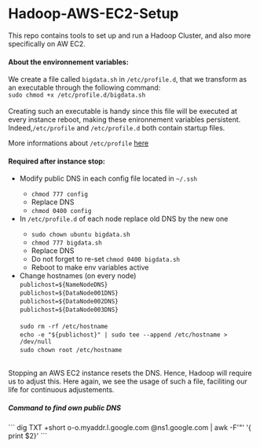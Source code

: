 # Hadoop-AWS-EC2-Setup
This repo contains tools to set up and run a Hadoop Cluster, and also more specifically on AW EC2.


<h4> About the environnement variables: </h4>

We create a file called ```bigdata.sh``` in ```/etc/profile.d```, that we transform as an executable through the following command: </br>
```sudo chmod +x /etc/profile.d/bigdata.sh```</br></br> 
Creating such an executable is handy since this file will be executed at every instance reboot, making these enironnement variables persistent. Indeed,```/etc/profile``` and ```/etc/profile.d``` both contain startup files.

More informations about ```/etc/profile``` <a href="http://www.linuxfromscratch.org/blfs/view/6.3/postlfs/profile.html">here</a>

<h4> Required after instance stop: </h4>

<ul>
	<li> Modify public DNS in each config file located in <code>~/.ssh</code></li>
		<ul>
			<li><code>chmod 777 config</code></li>
			<li>Replace DNS</li>
			<li><code>chmod 0400 config</code></li>
		</ul>
	<li> In <code>/etc/profile.d</code> of each node replace old DNS by the new one</li>
		<ul>
			<li><code>sudo chown ubuntu bigdata.sh</code></li>
			<li><code>chmod 777 bigdata.sh</code></li>
			<li>Replace DNS</li>
			<li>Do not forget to re-set <code>chmod 0400 bigdata.sh</code></li>
			<li>Reboot to make env variables active</li>		
		</ul>
	<li> Change hostnames (on every node) </br>
	<code>publichost=${NameNodeDNS}</code> </br>
	<code>publichost=${DataNode001DNS}</code> </br>
	<code>publichost=${DataNode002DNS}</code> </br>
	<code>publichost=${DataNode003DNS}</code> </br> </br>
	<code>sudo rm -rf /etc/hostname</code> </br>
<code>echo -e "${publichost}" | sudo tee --append /etc/hostname > /dev/null </code> </br>
<code>sudo chown root /etc/hostname</code>	
	</li>
</ul>
</br>
Stopping an AWS EC2 instance resets the DNS. Hence, Hadoop will require us to adjust this. Here again, we see the usage of such a file, faciliting our life for continuous adjustements.



<h5>Command to find own public DNS</h5>
```
dig TXT +short o-o.myaddr.l.google.com @ns1.google.com | awk -F'"' '{ print $2}'
```



